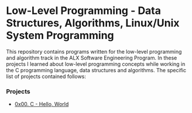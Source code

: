 # Low-Level Programming - Data Structures, Algorithms, Linux/Unix System Programming </br>

This repository contains programs written for the low-level programming and algorithm track in the ALX Software Engineering Program.
In these projects I learned about low-level programming concepts while working in the C programming language, data structures and  algorithms. 
The specific list of projects contained follows:</br>

### Projects </br>

- [0x00. C - Hello, World](./0x00-hello_world)
